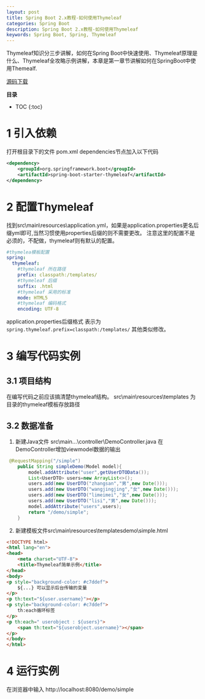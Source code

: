 ```yaml
---
layout: post
title: Spring Boot 2.x教程-如何使用Thymeleaf
categories: Spring Boot
description: Spring Boot 2.x教程-如何使用Thymeleaf
keywords: Spring Boot, Spring, Thymeleaf
---
```


Thymeleaf知识分三步讲解，如何在Spring Boot中快速使用、Thymeleaf原理是什么、Thymeleaf全攻略示例讲解，本章是第一章节讲解如何在SpringBoot中使用Themealf.

[源码下载](https://github.com/fishpro/spring-boot-study/tree/master/spring-boot-study-thymeleaf)

**目录**

* TOC
{:toc}

# 1 引入依赖
打开根目录下的文件 pom.xml dependencies节点加入以下代码
``` xml
<dependency>
	<groupId>org.springframework.boot</groupId>
	<artifactId>spring-boot-starter-thymeleaf</artifactId>
</dependency>
```

# 2 配置Thymeleaf
找到src\main\resources\application.yml，如果是application.properties更名后缀yml即可,当然习惯使用properties后缀的则不需要更改。
注意这里的配置不是必须的，不配做，thymeleaf则有默认的配置。
```yml
#thymelea模板配置
spring:
  thymeleaf:
    #thymeleaf 所在路径
    prefix: classpath:/templates/
    #thymeleaf 后缀
    suffix: .html
    #thymeleaf 采用的标准
    mode: HTML5
    #thymeleaf 编码格式
    encoding: UTF-8
```
application.properties后缀格式 表示为 ``` spring.thymeleaf.prefix=classpath:/templates/``` 其他类似修改。

# 3 编写代码实例
## 3.1 项目结构
在编写代码之前应该搞清楚thymeleaf结构。
src\main\resources\templates 为目录的thymeleaf模板存放路径

## 3.2 数据准备
1. 新建Java文件 src\main\...\controller\DemoController.java 
在DemoController增加viewmodel数据的输出
```java
 @RequestMapping("/simple")
    public String simpleDemo(Model model){
        model.addAttribute("user",getUserDTOData());
        List<UserDTO> users=new ArrayList<>();
        users.add(new UserDTO("zhangsan","男",new Date()));
        users.add(new UserDTO("wangjingjing","女",new Date()));
        users.add(new UserDTO("limeimei","女",new Date()));
        users.add(new UserDTO("lisi","男",new Date()));
        model.addAttribute("users",users);
        return "/demo/simple";
    }
```

2. 新建模板文件src\main\resources\templatesdemo\simple.html
```html
<!DOCTYPE html>
<html lang="en">
<head>
    <meta charset="UTF-8">
    <title>Thymeleaf简单示例</title>
</head>
<body>
<p style="background-color: #c7ddef">
    ${...} 可以显示后台传输的变量
</p>
<p th:text="${user.username}"></p>
<p style="background-color: #c7ddef">
    th:each循环标签
</p>
<p th:each=" userobject : ${users}">
    <span th:text="${userobject.username}"></span>
</p>
</body>
</html>
```


# 4 运行实例
在浏览器中输入 http://localhost:8080/demo/simple
